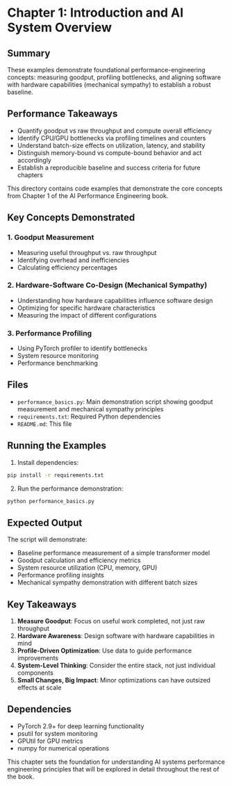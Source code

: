 # Chapter 1: Introduction and AI System Overview

## Summary
These examples demonstrate foundational performance-engineering concepts: measuring goodput, profiling bottlenecks, and aligning software with hardware capabilities (mechanical sympathy) to establish a robust baseline.

## Performance Takeaways
- Quantify goodput vs raw throughput and compute overall efficiency
- Identify CPU/GPU bottlenecks via profiling timelines and counters
- Understand batch-size effects on utilization, latency, and stability
- Distinguish memory-bound vs compute-bound behavior and act accordingly
- Establish a reproducible baseline and success criteria for future chapters

This directory contains code examples that demonstrate the core concepts from Chapter 1 of the AI Performance Engineering book.

## Key Concepts Demonstrated

### 1. Goodput Measurement
- Measuring useful throughput vs. raw throughput
- Identifying overhead and inefficiencies
- Calculating efficiency percentages

### 2. Hardware-Software Co-Design (Mechanical Sympathy)
- Understanding how hardware capabilities influence software design
- Optimizing for specific hardware characteristics
- Measuring the impact of different configurations

### 3. Performance Profiling
- Using PyTorch profiler to identify bottlenecks
- System resource monitoring
- Performance benchmarking

## Files

- `performance_basics.py`: Main demonstration script showing goodput measurement and mechanical sympathy principles
- `requirements.txt`: Required Python dependencies
- `README.md`: This file

## Running the Examples

1. Install dependencies:
```bash
pip install -r requirements.txt
```

2. Run the performance demonstration:
```bash
python performance_basics.py
```

## Expected Output

The script will demonstrate:
- Baseline performance measurement of a simple transformer model
- Goodput calculation and efficiency metrics
- System resource utilization (CPU, memory, GPU)
- Performance profiling insights
- Mechanical sympathy demonstration with different batch sizes

## Key Takeaways

1. **Measure Goodput**: Focus on useful work completed, not just raw throughput
2. **Hardware Awareness**: Design software with hardware capabilities in mind
3. **Profile-Driven Optimization**: Use data to guide performance improvements
4. **System-Level Thinking**: Consider the entire stack, not just individual components
5. **Small Changes, Big Impact**: Minor optimizations can have outsized effects at scale

## Dependencies

- PyTorch 2.9+ for deep learning functionality
- psutil for system monitoring
- GPUtil for GPU metrics
- numpy for numerical operations

This chapter sets the foundation for understanding AI systems performance engineering principles that will be explored in detail throughout the rest of the book.
